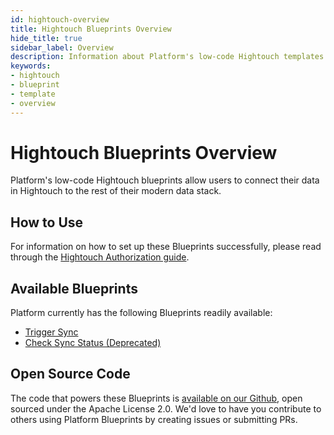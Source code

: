 ```yaml
---
id: hightouch-overview
title: Hightouch Blueprints Overview
hide_title: true
sidebar_label: Overview
description: Information about Platform's low-code Hightouch templates.
keywords:
- hightouch
- blueprint
- template
- overview
---
```


# Hightouch Blueprints Overview

Platform's low-code Hightouch blueprints allow users to connect their data in Hightouch to the rest of their modern data stack.


## How to Use
For information on how to set up these Blueprints successfully, please read through the [Hightouch Authorization guide](hightouch-authorization.md).


## Available Blueprints
Platform currently has the following Blueprints readily available: 
- [Trigger Sync](hightouch-trigger-sync.md)
- [Check Sync Status (Deprecated)](hightouch-check-sync-status.md)

## Open Source Code
The code that powers these Blueprints is [available on our Github](https://github.com/shipyardapp/shipyard-blueprints/tree/main/shipyard_blueprints/hightouch), open sourced under the Apache License 2.0. We'd love to have you contribute to others using Platform Blueprints by creating issues or submitting PRs.
